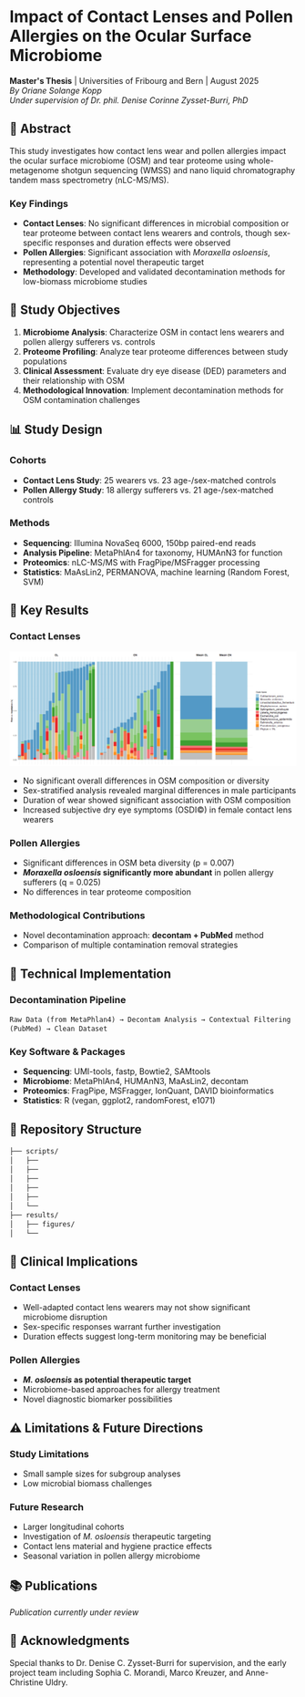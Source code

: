 # Impact of Contact Lenses and Pollen Allergies on the Ocular Surface Microbiome

**Master's Thesis** | Universities of Fribourg and Bern | August 2025  
*By Oriane Solange Kopp*  
*Under supervision of Dr. phil. Denise Corinne Zysset-Burri, PhD*

## 🔬 Abstract

This study investigates how contact lens wear and pollen allergies impact the ocular surface microbiome (OSM) and tear proteome using whole-metagenome shotgun sequencing (WMSS) and nano liquid chromatography tandem mass spectrometry (nLC-MS/MS).

### Key Findings
- **Contact Lenses**: No significant differences in microbial composition or tear proteome between contact lens wearers and controls, though sex-specific responses and duration effects were observed
- **Pollen Allergies**: Significant association with *Moraxella osloensis*, representing a potential novel therapeutic target
- **Methodology**: Developed and validated decontamination methods for low-biomass microbiome studies

## 🎯 Study Objectives

1. **Microbiome Analysis**: Characterize OSM in contact lens wearers and pollen allergy sufferers vs. controls
2. **Proteome Profiling**: Analyze tear proteome differences between study populations
3. **Clinical Assessment**: Evaluate dry eye disease (DED) parameters and their relationship with OSM
4. **Methodological Innovation**: Implement decontamination methods for OSM contamination challenges

## 📊 Study Design

### Cohorts
- **Contact Lens Study**: 25 wearers vs. 23 age-/sex-matched controls
- **Pollen Allergy Study**: 18 allergy sufferers vs. 21 age-/sex-matched controls

### Methods
- **Sequencing**: Illumina NovaSeq 6000, 150bp paired-end reads
- **Analysis Pipeline**: MetaPhlAn4 for taxonomy, HUMAnN3 for function
- **Proteomics**: nLC-MS/MS with FragPipe/MSFragger processing
- **Statistics**: MaAsLin2, PERMANOVA, machine learning (Random Forest, SVM)

## 🧬 Key Results

### Contact Lenses
![Composition Plot](results/composition.png)

- No significant overall differences in OSM composition or diversity
- Sex-stratified analysis revealed marginal differences in male participants
- Duration of wear showed significant association with OSM composition
- Increased subjective dry eye symptoms (OSDI©) in female contact lens wearers

### Pollen Allergies
- Significant differences in OSM beta diversity (p = 0.007)
- ***Moraxella osloensis* significantly more abundant** in pollen allergy sufferers (q = 0.025)
- No differences in tear proteome composition

### Methodological Contributions
- Novel decontamination approach: **decontam + PubMed** method
- Comparison of multiple contamination removal strategies

## 🔧 Technical Implementation

### Decontamination Pipeline
```
Raw Data (from MetaPhlan4) → Decontam Analysis → Contextual Filtering (PubMed) → Clean Dataset
```

### Key Software & Packages
- **Sequencing**: UMI-tools, fastp, Bowtie2, SAMtools
- **Microbiome**: MetaPhlAn4, HUMAnN3, MaAsLin2, decontam
- **Proteomics**: FragPipe, MSFragger, IonQuant, DAVID bioinformatics
- **Statistics**: R (vegan, ggplot2, randomForest, e1071)

## 📁 Repository Structure

```
├── scripts/
│   ├── 
│   ├── 
│   ├── 
│   ├── 
│   ├── 
│   └── 
├── results/
│   ├── figures/
│   └──

```


## 🔬 Clinical Implications

### Contact Lenses
- Well-adapted contact lens wearers may not show significant microbiome disruption
- Sex-specific responses warrant further investigation
- Duration effects suggest long-term monitoring may be beneficial

### Pollen Allergies
- ***M. osloensis* as potential therapeutic target**
- Microbiome-based approaches for allergy treatment
- Novel diagnostic biomarker possibilities

## ⚠️ Limitations & Future Directions

### Study Limitations
- Small sample sizes for subgroup analyses
- Low microbial biomass challenges

### Future Research
- Larger longitudinal cohorts
- Investigation of *M. osloensis* therapeutic targeting
- Contact lens material and hygiene practice effects
- Seasonal variation in pollen allergy microbiome

## 📚 Publications

*Publication currently under review*

## 🙏 Acknowledgments

Special thanks to Dr. Denise C. Zysset-Burri for supervision, and the early project team including Sophia C. Morandi, Marco Kreuzer, and Anne-Christine Uldry.
